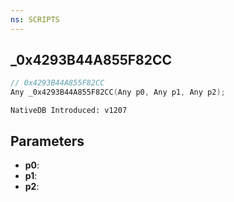 ```yaml
---
ns: SCRIPTS
---
```

## _0x4293B44A855F82CC

```c
// 0x4293B44A855F82CC
Any _0x4293B44A855F82CC(Any p0, Any p1, Any p2);
```

```
NativeDB Introduced: v1207
```

## Parameters
* **p0**:
* **p1**:
* **p2**:
